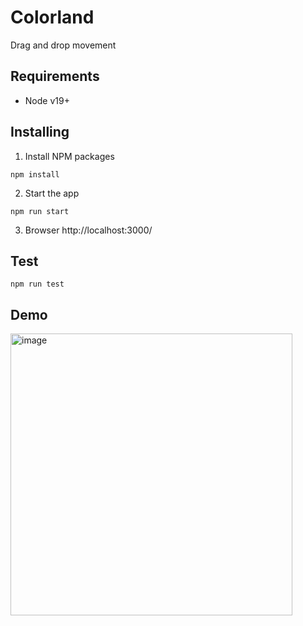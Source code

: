 # Colorland

Drag and drop movement

## Requirements

- Node v19+

## Installing

1. Install NPM packages

```
npm install
```

2. Start the app

```
npm run start
```

3. Browser http://localhost:3000/

## Test

```
npm run test
```

## Demo

<img width="451" alt="image" src="https://user-images.githubusercontent.com/17008772/224467792-b688f6db-61fd-4ff9-ab17-301eef8fa542.png">
